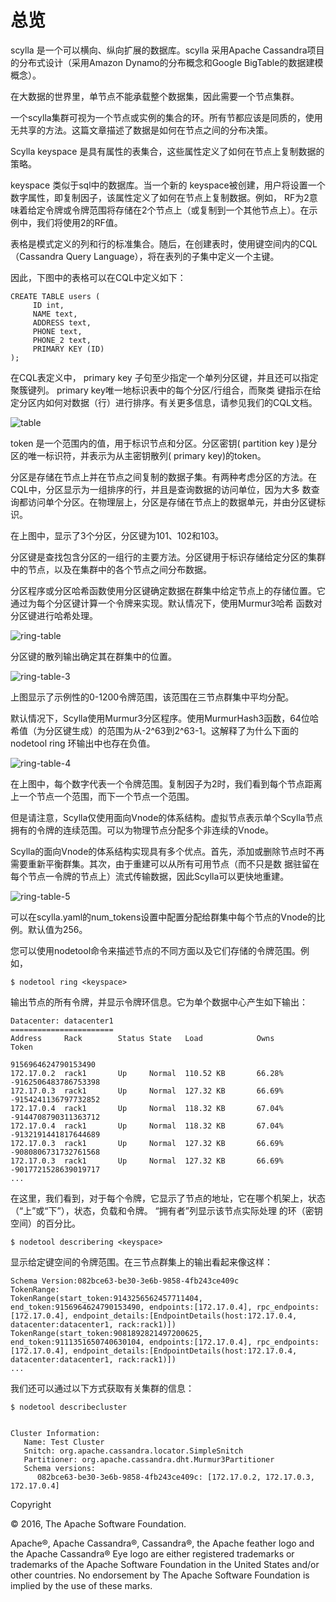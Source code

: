 # 总览

scylla 是一个可以横向、纵向扩展的数据库。scylla 采用Apache Cassandra项目的分布式设计（采用Amazon Dynamo的分布概念和Google 
BigTable的数据建模概念）。

在大数据的世界里，单节点不能承载整个数据集，因此需要一个节点集群。

一个scylla集群可视为一个节点或实例的集合的环。所有节都应该是同质的，使用无共享的方法。这篇文章描述了数据是如何在节点之间的分布决策。

Scylla keyspace 是具有属性的表集合，这些属性定义了如何在节点上复制数据的策略。

keyspace 类似于sql中的数据库。当一个新的 keyspace被创建，用户将设置一个数字属性，即复制因子，该属性定义了如何在节点上复制数据。例如，
RF为2意味着给定令牌或令牌范围将存储在2个节点上（或复制到一个其他节点上）。在示例中，我们将使用2的RF值。

表格是模式定义的列和行的标准集合。随后，在创建表时，使用键空间内的CQL（Cassandra Query Language），将在表列的子集中定义一个主键。

因此，下图中的表格可以在CQL中定义如下：
    
    CREATE TABLE users (
         ID int,
         NAME text,
         ADDRESS text,
         PHONE text,
         PHONE_2 text,
         PRIMARY KEY (ID)
    );

在CQL表定义中， primary key 子句至少指定一个单列分区键，并且还可以指定聚簇键列。 primary key唯一地标识表中的每个分区/行组合，而聚类
键指示在给定分区内如何对数据（行）进行排序。有关更多信息，请参见我们的CQL文档。

![table](/scylla/images/table-1.png)

token 是一个范围内的值，用于标识节点和分区。分区密钥( partition key )是分区的唯一标识符，并表示为从主密钥散列( primary key)的token。


分区是存储在节点上并在节点之间复制的数据子集。有两种考虑分区的方法。在CQL中，分区显示为一组排序的行，并且是查询数据的访问单位，因为大多
数查询都访问单个分区。在物理层上，分区是存储在节点上的数据单元，并由分区键标识。

在上图中，显示了3个分区，分区键为101、102和103。

分区键是查找包含分区的一组行的主要方法。分区键用于标识存储给定分区的集群中的节点，以及在集群中的各个节点之间分布数据。

分区程序或分区哈希函数使用分区键确定数据在群集中给定节点上的存储位置。它通过为每个分区键计算一个令牌来实现。默认情况下，使用Murmur3哈希
函数对分区键进行哈希处理。

![ring-table](/scylla/images/ring-architecture-2.png)

分区键的散列输出确定其在群集中的位置。

![ring-table-3](/scylla/images/ring-architecture-3.png)

上图显示了示例性的0-1200令牌范围，该范围在三节点群集中平均分配。

默认情况下，Scylla使用Murmur3分区程序。使用MurmurHash3函数，64位哈希值（为分区键生成）的范围为从-2^63到2^63-1。这解释了为什么下面的
nodetool ring 环输出中也存在负值。

![ring-table-4](/scylla/images/ring-architecture-4.png)

在上图中，每个数字代表一个令牌范围。复制因子为2时，我们看到每个节点距离上一个节点一个范围，而下一个节点一个范围。

但是请注意，Scylla仅使用面向Vnode的体系结构。虚拟节点表示单个Scylla节点拥有的令牌的连续范围。可以为物理节点分配多个非连续的Vnode。

Scylla的面向Vnode的体系结构实现具有多个优点。首先，添加或删除节点时不再需要重新平衡群集。其次，由于重建可以从所有可用节点（而不只是数
据驻留在每个节点一令牌的节点上）流式传输数据，因此Scylla可以更快地重建。

![ring-table-5](/scylla/images/ring-architecture-5.png)

可以在scylla.yaml的num_tokens设置中配置分配给群集中每个节点的Vnode的比例。默认值为256。

您可以使用nodetool命令来描述节点的不同方面以及它们存储的令牌范围。例如，

    $ nodetool ring <keyspace>

输出节点的所有令牌，并显示令牌环信息。它为单个数据中心产生如下输出：

    Datacenter: datacenter1
    =======================
    Address     Rack        Status State   Load            Owns                Token
                                                                             9156964624790153490
    172.17.0.2  rack1       Up     Normal  110.52 KB       66.28%            -9162506483786753398
    172.17.0.3  rack1       Up     Normal  127.32 KB       66.69%            -9154241136797732852
    172.17.0.4  rack1       Up     Normal  118.32 KB       67.04%            -9144708790311363712
    172.17.0.4  rack1       Up     Normal  118.32 KB       67.04%            -9132191441817644689
    172.17.0.3  rack1       Up     Normal  127.32 KB       66.69%            -9080806731732761568
    172.17.0.3  rack1       Up     Normal  127.32 KB       66.69%            -9017721528639019717
    ...

在这里，我们看到，对于每个令牌，它显示了节点的地址，它在哪个机架上，状态（“上”或“下”），状态，负载和令牌。 “拥有者”列显示该节点实际处理
的环（密钥空间）的百分比。

    $ nodetool describering <keyspace>

显示给定键空间的令牌范围。在三节点群集上的输出看起来像这样：

    Schema Version:082bce63-be30-3e6b-9858-4fb243ce409c
    TokenRange:
    TokenRange(start_token:9143256562457711404, end_token:9156964624790153490, endpoints:[172.17.0.4], rpc_endpoints:[172.17.0.4], endpoint_details:[EndpointDetails(host:172.17.0.4, datacenter:datacenter1, rack:rack1)])
    TokenRange(start_token:9081892821497200625, end_token:9111351650740630104, endpoints:[172.17.0.4], rpc_endpoints:[172.17.0.4], endpoint_details:[EndpointDetails(host:172.17.0.4, datacenter:datacenter1, rack:rack1)])
    ...


我们还可以通过以下方式获取有关集群的信息：

    $ nodetool describecluster
    
    
    Cluster Information:
       Name: Test Cluster
       Snitch: org.apache.cassandra.locator.SimpleSnitch
       Partitioner: org.apache.cassandra.dht.Murmur3Partitioner
       Schema versions:
          082bce63-be30-3e6b-9858-4fb243ce409c: [172.17.0.2, 172.17.0.3, 172.17.0.4]
      
Copyright

© 2016, The Apache Software Foundation.

Apache®, Apache Cassandra®, Cassandra®, the Apache feather logo and the Apache Cassandra® Eye logo are either registered
 trademarks or trademarks of the Apache Software Foundation in the United States and/or other countries. No endorsement 
 by The Apache Software Foundation is implied by the use of these marks.